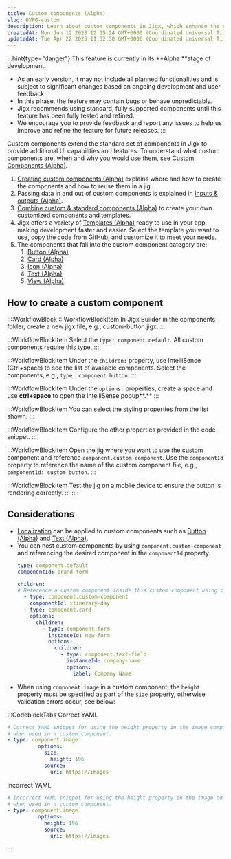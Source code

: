 ```yaml
---
title: Custom components (Alpha)
slug: OVPG-custom
description: Learn about custom components in Jigx, which enhance the standard UI capabilities. Discover why and when to use custom components, and get a step-by-step guide on creating and reusing them in Jig. Explore the list of specific custom components like Button
createdAt: Mon Jun 12 2023 12:15:24 GMT+0000 (Coordinated Universal Time)
updatedAt: Tue Apr 22 2025 11:32:50 GMT+0000 (Coordinated Universal Time)
---
```


:::hint{type="danger"}
This feature is currently in its **Alpha **stage of development.&#x20;

- As an early version, it may not include all planned functionalities and is subject to significant changes based on ongoing development and user feedback.&#x20;
- In this phase, the feature may contain bugs or behave unpredictably.&#x20;
- Jigx recommends using standard, fully supported components until this feature has been fully tested and refined.&#x20;
- We encourage you to provide feedback and report any issues to help us improve and refine the feature for future releases.
:::

Custom components extend the standard set of components in Jigx to provide additional UI capabilities and features. To understand what custom components are, when and why you would use them, see [Custom Components (Alpha)]().

1. [Creating custom components (Alpha)]() explains where and how to create the components and how to reuse them in a jig.
2. Passing data in and out of custom components is explained in [Inputs & outputs (Alpha)]().&#x20;
3. [Combine custom & standard components (Alpha)](<./Custom components _Alpha_/Combine custom _ standard components _Alpha_.md>) to create your own customized components and templates.
4. Jigx offers a variety of [Templates (Alpha)](<./Custom components _Alpha_/Templates _Alpha_.md>) ready to use in your app, making development faster and easier. Select the template you want to use, copy the code from GitHub, and customize it to meet your needs.
5. The components that fall into the custom component category are:
   1. [Button (Alpha)](<./Custom components _Alpha_/Button _Alpha_.md>)
   2. [Card (Alpha)](<./Custom components _Alpha_/Card _Alpha_.md>)
   3. [Icon (Alpha)](<./Custom components _Alpha_/Icon _Alpha_.md>)
   4. [Text (Alpha)](<./Custom components _Alpha_/Text _Alpha_.md>)
   5. [View (Alpha)](<./Custom components _Alpha_/View _Alpha_.md>)

## How to create a custom component

::::WorkflowBlock
:::WorkflowBlockItem
In Jigx Builder in the components folder, create a new jigx file, e.g., custom-button.jigx.
:::

:::WorkflowBlockItem
Select the `type: component.default`. All custom components require this type.
:::

:::WorkflowBlockItem
Under the `children:` property, use IntelliSence (Ctrl+space) to see the list of available components. Select the components, e.g., `type: component.button`.
:::

:::WorkflowBlockItem
Under the `options:` properties, create a space and use **ctrl+space** to open the IntelliSense popup**.**
:::

:::WorkflowBlockItem
You can select the styling properties from the list shown.
:::

:::WorkflowBlockItem
Configure the other properties provided in the code snippet.
:::

:::WorkflowBlockItem
Open the jig where you want to use the custom component and reference `component.custom-component`. Use the `componentId` property to reference the name of the custom component file, e.g., `componentId: custom-button`.
:::

:::WorkflowBlockItem
Test the jig on a mobile device to ensure the button is rendering correctly.
:::
::::

## Considerations

- [Localization]() can be applied to custom components such as [Button (Alpha)](<./Custom components _Alpha_/Button _Alpha_.md>) and [Text (Alpha)](<./Custom components _Alpha_/Text _Alpha_.md>). &#x20;
- You can nest custom components by using `component.custom-component` and referencing the desired component in the `componentId` property.
  ```yaml
  type: component.default
  componentId: brand-form

  children:
  # Reference a custom component inside this custom component using componentId.
    - type: component.custom-component
      componentId: itinerary-day
    - type: component.card
      options:    
        children:
          - type: component.form
            instanceId: new-form
            options:
              children:
                - type: component.text-field
                  instanceId: company-name
                  options:
                    label: Company Name            
  ```
- When using `component.image` in a custom component, the `height` property must be specified as part of the `size` property, otherwise validation errors occur, see below:

:::CodeblockTabs
Correct YAML

```yaml
# Correct YAML snippet for using the height property in the image component,
# when used in a custom component.
- type: component.image
          options:
            size: 
              height: 196
            source:
              uri: https://images
```

Incorrect YAML

```yaml
# Incorrect YAML snippet for using the height property in the image component,
# when used in a custom component.
- type: component.image
          options:
            height: 196
            source:
              uri: https://images     
```
:::

